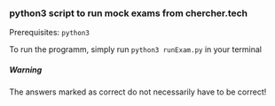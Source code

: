### python3 script to run mock exams from chercher.tech 

Prerequisites: `python3`

To run the programm, simply run `python3 runExam.py` in your terminal

##### Warning
The answers marked as correct do not necessarily have to be correct!